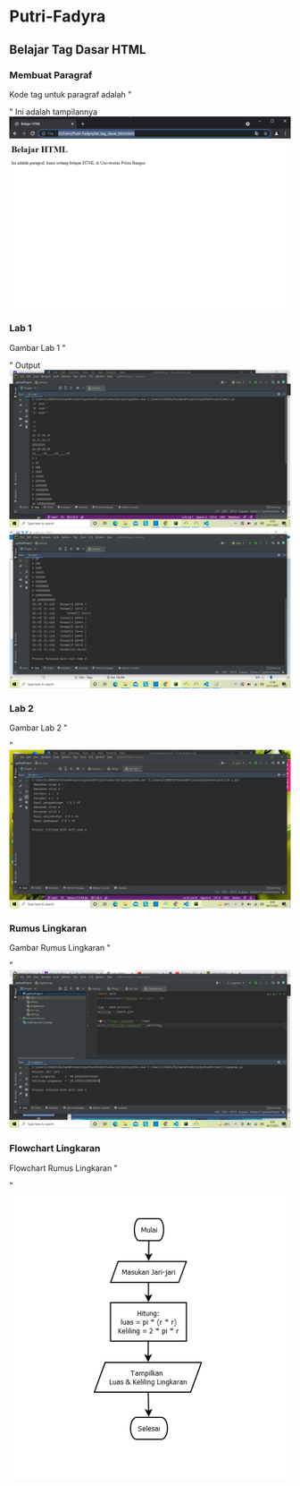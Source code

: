 # Putri-Fadyra
## Belajar Tag Dasar HTML

### Membuat Paragraf 
Kode tag untuk paragraf adalah "<p>"
Ini adalah tampilannya
![Gambar 1](s1.png)

### Lab 1
Gambar Lab 1 "<p>"
Output
![1](SS/0.png)
![2](SS/1.png)

### Lab 2
Gambar Lab 2 "<p>"
![3](SS/2.png)

### Rumus Lingkaran
Gambar Rumus Lingkaran "<p>"
![4](SS/lingkaran.png)

### Flowchart Lingkaran
Flowchart Rumus Lingkaran "<p>"
![Flow](SS/Flowchart1.png)
